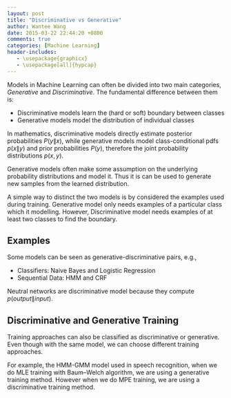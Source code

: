 ```yaml
---
layout: post
title: "Discriminative vs Generative"
author: Wantee Wang
date: 2015-03-22 22:44:20 +0800
comments: true
categories: [Machine Learning]
header-includes:
   - \usepackage{graphicx}
   - \usepackage[all]{hypcap}
---
```


Models in Machine Learning can often be divided into two main categories, *Generative* and *Discriminative*.
The fundamental difference between them is:

* Discriminative models learn the (hard or soft) boundary between classes
* Generative models model the distribution of individual classes

In mathematics, discriminative models directly estimate posterior probabilities $P(y\mathop{\|}x)$, while generative models model class-conditional pdfs $p(x\mathop{\|}y)$ and prior probabilities $P(y)$, therefore the joint probability distributions $p(x,y)$.

Generative models often make some assumption on the underlying probability distributions and model it. Thus it is can be used to generate new samples from the learned distribution.

A simple way to distinct the two models is by considered the examples used during training. Generative model only needs examples of a particular class which it modelling. However, Discriminative model needs examples of at least two classes to find the boundary. 

## Examples

Some models can be seen as generative-discriminative pairs, e.g.,

* Classifiers: Naive Bayes and Logistic Regression
* Sequential Data: HMM and CRF

Neutral networks are discriminative model because they compute $p(output\mathop{\|}input)$.

## Discriminative and Generative Training

Training approaches can also be classified as discriminative or generative. Even though with the same model, we can choose different training approaches.

For example, the HMM-GMM model used in speech recognition, when we do MLE training with Baum–Welch algorithm, we are using a generative training method. However when we do MPE training, we are using a discriminative training method.


